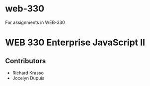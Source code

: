 # web-330
For assignments in WEB-330

# WEB 330 Enterprise JavaScript II
 
## Contributors
* Richard Krasso
* Jocelyn Dupuis

